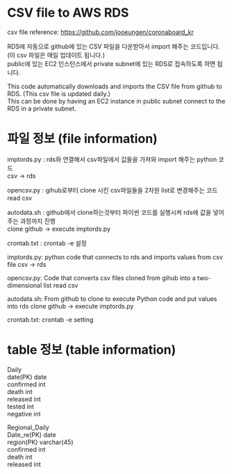 # CSV file to AWS RDS
csv file reference: https://github.com/jooeungen/coronaboard_kr  

RDS에 자동으로 github에 있는 CSV 파일을 다운받아서 import 해주는 코드입니다. (이 csv 파일은 매일 업데이트 됩니다.)  
public에 있는 EC2 인스턴스에서 private subnet에 있는 RDS로 접속하도록 하면 됩니다.  

This code automatically downloads and imports the CSV file from github to RDS. (This csv file is updated daily.)  
This can be done by having an EC2 instance in public subnet connect to the RDS in a private subnet.  

# 파일 정보 (file information)
imptords.py : rds와 연결해서 csv파일에서 값들을 가져와 import 해주는 python 코드  
csv -> rds  

opencsv.py : gihub로부터 clone 시킨 csv파일들을 2차원 list로 변경해주는 코드  
read csv  

autodata.sh : github에서 clone하는것부터 파이썬 코드를 실행시켜 rds에 값을 넣어주는 과정까지 진행    
clone github -> execute imptords.py  

crontab.txt : crontab -e 설정  


imptords.py: python code that connects to rds and imports values from csv file
csv -> rds

opencsv.py: Code that converts csv files cloned from gihub into a two-dimensional list
read csv

autodata.sh: From github to clone to execute Python code and put values into rds
clone github -> execute imptords.py

crontab.txt: crontab -e setting

# table 정보 (table information)

Daily  
date(PK) date  
confirmed int  
death int  
released int  
tested int  
negative int  

Regional_Daily  
Date_re(PK) date  
region(PK) varchar(45)  
confirmed int  
death int  
released int  

